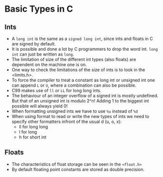 # Basic Types in C

## Ints
- A `long int` is the same as a `signed long int`, since ints and floats in C are signed by default.
- It is possible and done a lot by C programmers to drop the word int. `long int` can just be written as `long`.
- The limitation of size of the different int types (also floats) are dependent on the machine one is on.
- One way to check the limitations of the size of ints is to look in the <limits.h>.
- To force the compiler to treat a constant as long int or unsigned int one can append `L` or `U`, where a combination can also be possible.
- C99 makes use of `ll` or `LL` for long long ints.
- The behaviour of an integer overflow of a signed int is mostly undefined. But that of an unsigned int is modulo 2^n! Adding 1 to the biggest int possible will always yield 0!
- When formatting unsigned ints we have to use `%u` instead of `%d`
- When using format to read or write the new types of ints we need to specify other formatters infront of the usual d (u, o, x):
    - ll for long long
    - l for long
    - h for short int

## Floats
- The characteristics of float storage can be seen in the `<float.h>`
- By default floating point constants are stored as double precision.
